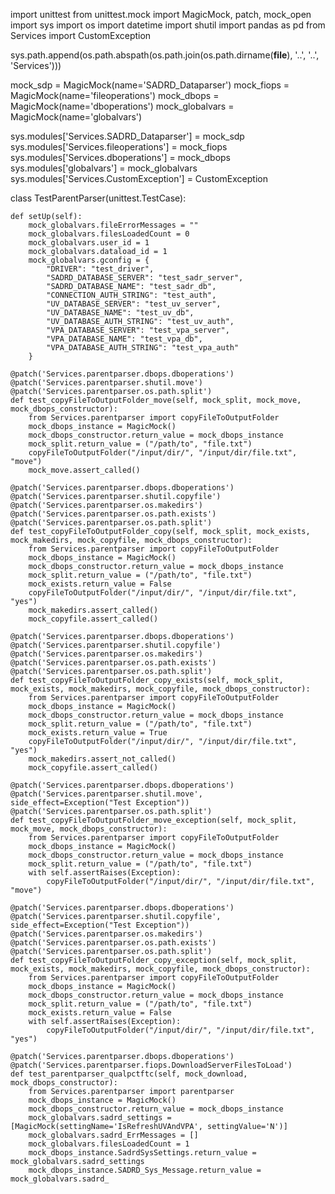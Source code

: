 import unittest
from unittest.mock import MagicMock, patch, mock_open
import sys
import os
import datetime
import shutil
import pandas as pd
from Services import CustomException

sys.path.append(os.path.abspath(os.path.join(os.path.dirname(__file__), '..', '..', 'Services')))

mock_sdp = MagicMock(name='SADRD_Dataparser')
mock_fiops = MagicMock(name='fileoperations')
mock_dbops = MagicMock(name='dboperations')
mock_globalvars = MagicMock(name='globalvars')

sys.modules['Services.SADRD_Dataparser'] = mock_sdp
sys.modules['Services.fileoperations'] = mock_fiops
sys.modules['Services.dboperations'] = mock_dbops
sys.modules['globalvars'] = mock_globalvars
sys.modules['Services.CustomException'] = CustomException

class TestParentParser(unittest.TestCase):

    def setUp(self):
        mock_globalvars.fileErrorMessages = ""
        mock_globalvars.filesLoadedCount = 0
        mock_globalvars.user_id = 1
        mock_globalvars.dataload_id = 1
        mock_globalvars.gconfig = {
            "DRIVER": "test_driver",
            "SADRD_DATABASE_SERVER": "test_sadr_server",
            "SADRD_DATABASE_NAME": "test_sadr_db",
            "CONNECTION_AUTH_STRING": "test_auth",
            "UV_DATABASE_SERVER": "test_uv_server",
            "UV_DATABASE_NAME": "test_uv_db",
            "UV_DATABASE_AUTH_STRING": "test_uv_auth",
            "VPA_DATABASE_SERVER": "test_vpa_server",
            "VPA_DATABASE_NAME": "test_vpa_db",
            "VPA_DATABASE_AUTH_STRING": "test_vpa_auth"
        }

    @patch('Services.parentparser.dbops.dboperations')
    @patch('Services.parentparser.shutil.move')
    @patch('Services.parentparser.os.path.split')
    def test_copyFileToOutputFolder_move(self, mock_split, mock_move, mock_dbops_constructor):
        from Services.parentparser import copyFileToOutputFolder
        mock_dbops_instance = MagicMock()
        mock_dbops_constructor.return_value = mock_dbops_instance
        mock_split.return_value = ("/path/to", "file.txt")
        copyFileToOutputFolder("/input/dir/", "/input/dir/file.txt", "move")
        mock_move.assert_called()

    @patch('Services.parentparser.dbops.dboperations')
    @patch('Services.parentparser.shutil.copyfile')
    @patch('Services.parentparser.os.makedirs')
    @patch('Services.parentparser.os.path.exists')
    @patch('Services.parentparser.os.path.split')
    def test_copyFileToOutputFolder_copy(self, mock_split, mock_exists, mock_makedirs, mock_copyfile, mock_dbops_constructor):
        from Services.parentparser import copyFileToOutputFolder
        mock_dbops_instance = MagicMock()
        mock_dbops_constructor.return_value = mock_dbops_instance
        mock_split.return_value = ("/path/to", "file.txt")
        mock_exists.return_value = False
        copyFileToOutputFolder("/input/dir/", "/input/dir/file.txt", "yes")
        mock_makedirs.assert_called()
        mock_copyfile.assert_called()

    @patch('Services.parentparser.dbops.dboperations')
    @patch('Services.parentparser.shutil.copyfile')
    @patch('Services.parentparser.os.makedirs')
    @patch('Services.parentparser.os.path.exists')
    @patch('Services.parentparser.os.path.split')
    def test_copyFileToOutputFolder_copy_exists(self, mock_split, mock_exists, mock_makedirs, mock_copyfile, mock_dbops_constructor):
        from Services.parentparser import copyFileToOutputFolder
        mock_dbops_instance = MagicMock()
        mock_dbops_constructor.return_value = mock_dbops_instance
        mock_split.return_value = ("/path/to", "file.txt")
        mock_exists.return_value = True
        copyFileToOutputFolder("/input/dir/", "/input/dir/file.txt", "yes")
        mock_makedirs.assert_not_called()
        mock_copyfile.assert_called()

    @patch('Services.parentparser.dbops.dboperations')
    @patch('Services.parentparser.shutil.move', side_effect=Exception("Test Exception"))
    @patch('Services.parentparser.os.path.split')
    def test_copyFileToOutputFolder_move_exception(self, mock_split, mock_move, mock_dbops_constructor):
        from Services.parentparser import copyFileToOutputFolder
        mock_dbops_instance = MagicMock()
        mock_dbops_constructor.return_value = mock_dbops_instance
        mock_split.return_value = ("/path/to", "file.txt")
        with self.assertRaises(Exception):
            copyFileToOutputFolder("/input/dir/", "/input/dir/file.txt", "move")

    @patch('Services.parentparser.dbops.dboperations')
    @patch('Services.parentparser.shutil.copyfile', side_effect=Exception("Test Exception"))
    @patch('Services.parentparser.os.makedirs')
    @patch('Services.parentparser.os.path.exists')
    @patch('Services.parentparser.os.path.split')
    def test_copyFileToOutputFolder_copy_exception(self, mock_split, mock_exists, mock_makedirs, mock_copyfile, mock_dbops_constructor):
        from Services.parentparser import copyFileToOutputFolder
        mock_dbops_instance = MagicMock()
        mock_dbops_constructor.return_value = mock_dbops_instance
        mock_split.return_value = ("/path/to", "file.txt")
        mock_exists.return_value = False
        with self.assertRaises(Exception):
            copyFileToOutputFolder("/input/dir/", "/input/dir/file.txt", "yes")

    @patch('Services.parentparser.dbops.dboperations')
    @patch('Services.parentparser.fiops.DownloadServerFilesToLoad')
    def test_parentparser_qualpctftc(self, mock_download, mock_dbops_constructor):
        from Services.parentparser import parentparser
        mock_dbops_instance = MagicMock()
        mock_dbops_constructor.return_value = mock_dbops_instance
        mock_globalvars.sadrd_settings = [MagicMock(settingName='IsRefreshUVAndVPA', settingValue='N')]
        mock_globalvars.sadrd_ErrMessages = []
        mock_globalvars.filesLoadedCount = 1
        mock_dbops_instance.SadrdSysSettings.return_value = mock_globalvars.sadrd_settings
        mock_dbops_instance.SADRD_Sys_Message.return_value = mock_globalvars.sadrd_

